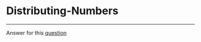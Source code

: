 # Distributing-Numbers

---

Answer for this [question](https://stackoverflow.com/questions/76606159/distribute-randomly-a-value-to-a-fixed-size-list-of-values/76606251#76606251)
